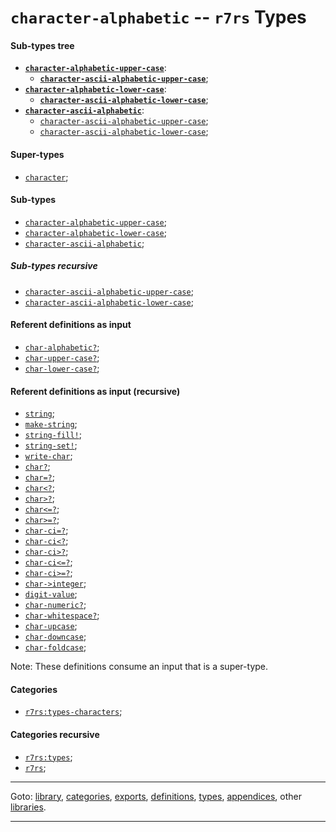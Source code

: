 

<a id='type__r7rs__character-alphabetic'></a>

# `character-alphabetic` -- `r7rs` Types


<a id='type__r7rs__character-alphabetic__sub-types-tree'></a>

#### Sub-types tree

* **[`character-alphabetic-upper-case`](../../r7rs/types/character-alphabetic-upper-case.md#type__r7rs__character-alphabetic-upper-case)**:
  * **[`character-ascii-alphabetic-upper-case`](../../r7rs/types/character-ascii-alphabetic-upper-case.md#type__r7rs__character-ascii-alphabetic-upper-case)**;
* **[`character-alphabetic-lower-case`](../../r7rs/types/character-alphabetic-lower-case.md#type__r7rs__character-alphabetic-lower-case)**:
  * **[`character-ascii-alphabetic-lower-case`](../../r7rs/types/character-ascii-alphabetic-lower-case.md#type__r7rs__character-ascii-alphabetic-lower-case)**;
* **[`character-ascii-alphabetic`](../../r7rs/types/character-ascii-alphabetic.md#type__r7rs__character-ascii-alphabetic)**:
  * [`character-ascii-alphabetic-upper-case`](../../r7rs/types/character-ascii-alphabetic-upper-case.md#type__r7rs__character-ascii-alphabetic-upper-case);
  * [`character-ascii-alphabetic-lower-case`](../../r7rs/types/character-ascii-alphabetic-lower-case.md#type__r7rs__character-ascii-alphabetic-lower-case);


<a id='type__r7rs__character-alphabetic__super-types'></a>

#### Super-types

 * [`character`](../../r7rs/types/character.md#type__r7rs__character);


<a id='type__r7rs__character-alphabetic__sub-types'></a>

#### Sub-types

 * [`character-alphabetic-upper-case`](../../r7rs/types/character-alphabetic-upper-case.md#type__r7rs__character-alphabetic-upper-case);
 * [`character-alphabetic-lower-case`](../../r7rs/types/character-alphabetic-lower-case.md#type__r7rs__character-alphabetic-lower-case);
 * [`character-ascii-alphabetic`](../../r7rs/types/character-ascii-alphabetic.md#type__r7rs__character-ascii-alphabetic);


<a id='type__r7rs__character-alphabetic__sub-types-recursive'></a>

##### Sub-types recursive

 * [`character-ascii-alphabetic-upper-case`](../../r7rs/types/character-ascii-alphabetic-upper-case.md#type__r7rs__character-ascii-alphabetic-upper-case);
 * [`character-ascii-alphabetic-lower-case`](../../r7rs/types/character-ascii-alphabetic-lower-case.md#type__r7rs__character-ascii-alphabetic-lower-case);


<a id='type__r7rs__character-alphabetic__referent-definitions-input'></a>

#### Referent definitions as input

 * [`char-alphabetic?`](../../r7rs/definitions/char-alphabetic_3f.md#definition__r7rs__char-alphabetic_3f);
 * [`char-upper-case?`](../../r7rs/definitions/char-upper-case_3f.md#definition__r7rs__char-upper-case_3f);
 * [`char-lower-case?`](../../r7rs/definitions/char-lower-case_3f.md#definition__r7rs__char-lower-case_3f);


<a id='type__r7rs__character-alphabetic__referent-definitions-input-recursive'></a>

#### Referent definitions as input (recursive)

 * [`string`](../../r7rs/definitions/string.md#definition__r7rs__string);
 * [`make-string`](../../r7rs/definitions/make-string.md#definition__r7rs__make-string);
 * [`string-fill!`](../../r7rs/definitions/string-fill_21.md#definition__r7rs__string-fill_21);
 * [`string-set!`](../../r7rs/definitions/string-set_21.md#definition__r7rs__string-set_21);
 * [`write-char`](../../r7rs/definitions/write-char.md#definition__r7rs__write-char);
 * [`char?`](../../r7rs/definitions/char_3f.md#definition__r7rs__char_3f);
 * [`char=?`](../../r7rs/definitions/char_3d_3f.md#definition__r7rs__char_3d_3f);
 * [`char<?`](../../r7rs/definitions/char_3c_3f.md#definition__r7rs__char_3c_3f);
 * [`char>?`](../../r7rs/definitions/char_3e_3f.md#definition__r7rs__char_3e_3f);
 * [`char<=?`](../../r7rs/definitions/char_3c_3d_3f.md#definition__r7rs__char_3c_3d_3f);
 * [`char>=?`](../../r7rs/definitions/char_3e_3d_3f.md#definition__r7rs__char_3e_3d_3f);
 * [`char-ci=?`](../../r7rs/definitions/char-ci_3d_3f.md#definition__r7rs__char-ci_3d_3f);
 * [`char-ci<?`](../../r7rs/definitions/char-ci_3c_3f.md#definition__r7rs__char-ci_3c_3f);
 * [`char-ci>?`](../../r7rs/definitions/char-ci_3e_3f.md#definition__r7rs__char-ci_3e_3f);
 * [`char-ci<=?`](../../r7rs/definitions/char-ci_3c_3d_3f.md#definition__r7rs__char-ci_3c_3d_3f);
 * [`char-ci>=?`](../../r7rs/definitions/char-ci_3e_3d_3f.md#definition__r7rs__char-ci_3e_3d_3f);
 * [`char->integer`](../../r7rs/definitions/char-_3e_integer.md#definition__r7rs__char-_3e_integer);
 * [`digit-value`](../../r7rs/definitions/digit-value.md#definition__r7rs__digit-value);
 * [`char-numeric?`](../../r7rs/definitions/char-numeric_3f.md#definition__r7rs__char-numeric_3f);
 * [`char-whitespace?`](../../r7rs/definitions/char-whitespace_3f.md#definition__r7rs__char-whitespace_3f);
 * [`char-upcase`](../../r7rs/definitions/char-upcase.md#definition__r7rs__char-upcase);
 * [`char-downcase`](../../r7rs/definitions/char-downcase.md#definition__r7rs__char-downcase);
 * [`char-foldcase`](../../r7rs/definitions/char-foldcase.md#definition__r7rs__char-foldcase);

Note:  These definitions consume an input that is a super-type.


<a id='type__r7rs__character-alphabetic__categories'></a>

#### Categories

 * [`r7rs:types-characters`](../../r7rs/categories/r7rs_3a_types-characters.md#category__r7rs__r7rs_3a_types-characters);


<a id='type__r7rs__character-alphabetic__categories-recursive'></a>

#### Categories recursive

 * [`r7rs:types`](../../r7rs/categories/r7rs_3a_types.md#category__r7rs__r7rs_3a_types);
 * [`r7rs`](../../r7rs/categories/r7rs.md#category__r7rs__r7rs);

----

Goto: [library](../../r7rs/_index.md#library__r7rs), [categories](../../r7rs/categories/_index.md#toc__r7rs__categories), [exports](../../r7rs/exports/_index.md#toc__r7rs__exports), [definitions](../../r7rs/definitions/_index.md#toc__r7rs__definitions), [types](../../r7rs/types/_index.md#toc__r7rs__types), [appendices](../../r7rs/appendices/_index.md#toc__r7rs__appendices), other [libraries](../../_libraries.md#toc__libraries).

----

